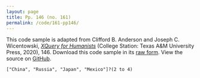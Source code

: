 ```yaml
---
layout: page
title: Pp. 146 (no. 161)
permalink: /code/161-pp146/
---
```


This code sample is adapted from Clifford B. Anderson and Joseph C. Wicentowski, 
[_XQuery for Humanists_](/) (College Station: Texas A&M University Press, 2020), 146. 
Download this code sample in its [raw form](/code/161-pp146/161-pp146.xq).
View the source on [GitHub](https://github.com/coding4humanists/xquery4humanists/blob/master/code/161-pp146/161-pp146.xq).

```xquery
["China", "Russia", "Japan", "Mexico"]?(2 to 4)
```  
